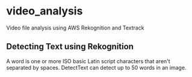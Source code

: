 # video_analysis
Video file analysis using AWS Rekognition and Textrack

## Detecting Text using Rekognition

A word is one or more ISO basic Latin script characters that aren't separated by spaces. DetectText can detect up to 50 words in an image.
